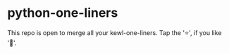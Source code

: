 # python-one-liners
This repo is open to merge all your kewl-one-liners. 
Tap the '⭐', if you like '👕'.
